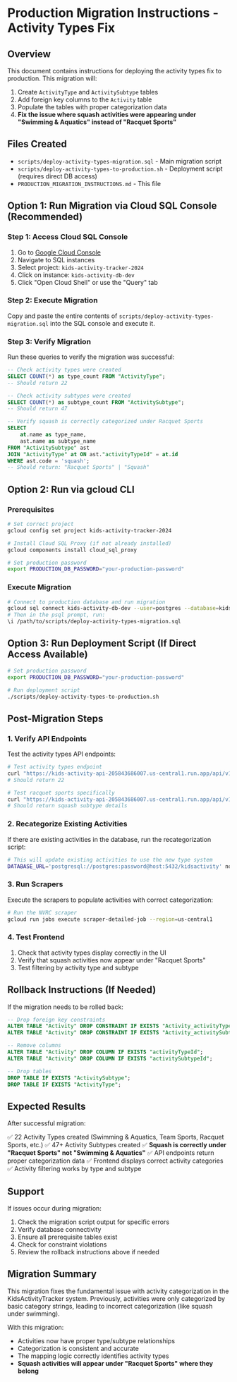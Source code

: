 # Production Migration Instructions - Activity Types Fix

## Overview
This document contains instructions for deploying the activity types fix to production. This migration will:

1. Create `ActivityType` and `ActivitySubtype` tables
2. Add foreign key columns to the `Activity` table
3. Populate the tables with proper categorization data
4. **Fix the issue where squash activities were appearing under "Swimming & Aquatics" instead of "Racquet Sports"**

## Files Created
- `scripts/deploy-activity-types-migration.sql` - Main migration script
- `scripts/deploy-activity-types-to-production.sh` - Deployment script (requires direct DB access)
- `PRODUCTION_MIGRATION_INSTRUCTIONS.md` - This file

## Option 1: Run Migration via Cloud SQL Console (Recommended)

### Step 1: Access Cloud SQL Console
1. Go to [Google Cloud Console](https://console.cloud.google.com)
2. Navigate to SQL instances
3. Select project: `kids-activity-tracker-2024`
4. Click on instance: `kids-activity-db-dev`
5. Click "Open Cloud Shell" or use the "Query" tab

### Step 2: Execute Migration
Copy and paste the entire contents of `scripts/deploy-activity-types-migration.sql` into the SQL console and execute it.

### Step 3: Verify Migration
Run these queries to verify the migration was successful:

```sql
-- Check activity types were created
SELECT COUNT(*) as type_count FROM "ActivityType";
-- Should return 22

-- Check activity subtypes were created  
SELECT COUNT(*) as subtype_count FROM "ActivitySubtype";
-- Should return 47

-- Verify squash is correctly categorized under Racquet Sports
SELECT 
    at.name as type_name,
    ast.name as subtype_name
FROM "ActivitySubtype" ast 
JOIN "ActivityType" at ON ast."activityTypeId" = at.id 
WHERE ast.code = 'squash';
-- Should return: "Racquet Sports" | "Squash"
```

## Option 2: Run via gcloud CLI

### Prerequisites
```bash
# Set correct project
gcloud config set project kids-activity-tracker-2024

# Install Cloud SQL Proxy (if not already installed)
gcloud components install cloud_sql_proxy

# Set production password
export PRODUCTION_DB_PASSWORD="your-production-password"
```

### Execute Migration
```bash
# Connect to production database and run migration
gcloud sql connect kids-activity-db-dev --user=postgres --database=kidsactivity
# Then in the psql prompt, run:
\i /path/to/scripts/deploy-activity-types-migration.sql
```

## Option 3: Run Deployment Script (If Direct Access Available)

```bash
# Set production password
export PRODUCTION_DB_PASSWORD="your-production-password"

# Run deployment script
./scripts/deploy-activity-types-to-production.sh
```

## Post-Migration Steps

### 1. Verify API Endpoints
Test the activity types API endpoints:

```bash
# Test activity types endpoint
curl "https://kids-activity-api-205843686007.us-central1.run.app/api/v1/activity-types" | jq '.data | length'
# Should return 22

# Test racquet sports specifically
curl "https://kids-activity-api-205843686007.us-central1.run.app/api/v1/activity-types/racquet-sports" | jq '.activityType.subtypes[] | select(.code == "squash")'
# Should return squash subtype details
```

### 2. Recategorize Existing Activities
If there are existing activities in the database, run the recategorization script:

```bash
# This will update existing activities to use the new type system
DATABASE_URL='postgresql://postgres:password@host:5432/kidsactivity' node scripts/recategorize-all-activities.js
```

### 3. Run Scrapers
Execute the scrapers to populate activities with correct categorization:

```bash
# Run the NVRC scraper
gcloud run jobs execute scraper-detailed-job --region=us-central1
```

### 4. Test Frontend
1. Check that activity types display correctly in the UI
2. Verify that squash activities now appear under "Racquet Sports"
3. Test filtering by activity type and subtype

## Rollback Instructions (If Needed)

If the migration needs to be rolled back:

```sql
-- Drop foreign key constraints
ALTER TABLE "Activity" DROP CONSTRAINT IF EXISTS "Activity_activityTypeId_fkey";
ALTER TABLE "Activity" DROP CONSTRAINT IF EXISTS "Activity_activitySubtypeId_fkey";

-- Remove columns
ALTER TABLE "Activity" DROP COLUMN IF EXISTS "activityTypeId";
ALTER TABLE "Activity" DROP COLUMN IF EXISTS "activitySubtypeId";

-- Drop tables
DROP TABLE IF EXISTS "ActivitySubtype";
DROP TABLE IF EXISTS "ActivityType";
```

## Expected Results

After successful migration:

✅ 22 Activity Types created (Swimming & Aquatics, Team Sports, Racquet Sports, etc.)
✅ 47+ Activity Subtypes created
✅ **Squash is correctly under "Racquet Sports" not "Swimming & Aquatics"**
✅ API endpoints return proper categorization data
✅ Frontend displays correct activity categories
✅ Activity filtering works by type and subtype

## Support

If issues occur during migration:
1. Check the migration script output for specific errors
2. Verify database connectivity
3. Ensure all prerequisite tables exist
4. Check for constraint violations
5. Review the rollback instructions above if needed

## Migration Summary

This migration fixes the fundamental issue with activity categorization in the KidsActivityTracker system. Previously, activities were only categorized by basic category strings, leading to incorrect categorization (like squash under swimming). 

With this migration:
- Activities now have proper type/subtype relationships
- Categorization is consistent and accurate
- The mapping logic correctly identifies activity types
- **Squash activities will appear under "Racquet Sports" where they belong**